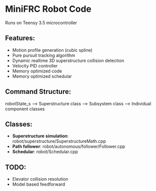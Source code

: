 # MiniFRC Robot Code
Runs on Teensy 3.5 microcontroller
## Features:
* Motion profile generation (cubic spline)
* Pure pursuit tracking algorithm
* Dynamic realtime 3D superstructure collision detection
* Velocity PID controller
* Memory optimized code
* Memory optimized schedular

## Command Structure:
robotState_s --> Superstructure class --> Subsystem class --> Individual component classes

## Classes:
- **Superstructure simulation**: robot/superstructure/SuperstructureMath.cpp
- **Path follower**: robot/autonomous/follower/Follower.cpp
- **Schedular**: robot/Schedular.cpp
## TODO:
* Elevator collision resolution
* Model based feedforward
